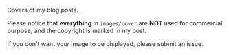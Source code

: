 Covers of my blog posts.

Please notice that **everything** in `images/cover` are **NOT** used for commercial purpose, and the copyright is marked in my post.

If you don't want your image to be displayed, please submit an issue.